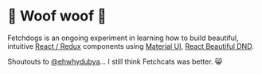 # 🐶 Woof woof 🐶

Fetchdogs is an ongoing experiment in learning how to build beautiful, intuitive [React / Redux](https://react-redux.js.org/) components using [Material UI](https://mui.com/), [React Beautiful DND](https://github.com/atlassian/react-beautiful-dnd).

Shoutouts to [@ehwhydubya](https://github.com/ehwhydubya)... I still think Fetchcats was better. 😸
